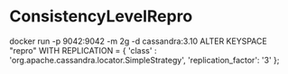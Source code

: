 # ConsistencyLevelRepro
docker run -p 9042:9042 -m 2g -d cassandra:3.10
 ALTER KEYSPACE "repro" WITH REPLICATION =  { 'class' : 'org.apache.cassandra.locator.SimpleStrategy', 'replication_factor': '3' };
